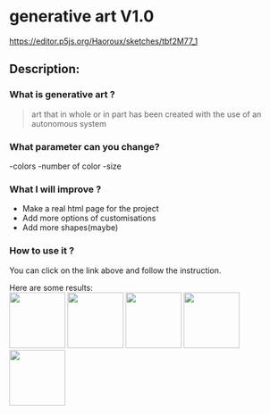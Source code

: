 # generative art V1.0
https://editor.p5js.org/Haoroux/sketches/tbf2M77_1
## Description:
### What is generative art ?
>art that in whole or in part has been created with the use of an autonomous system
### What parameter can you change?
-colors
-number of color
-size

### What I will improve ?
- Make a real html page for the project
- Add more options of customisations
- Add more shapes(maybe)

### How to use it ?
You can click on the link above and follow the instruction.

Here are some results:  
<img src="https://github.com/Haoroux/generatif-art/assets/52127278/44245b22-ff54-4b1d-abbf-c70482321cf8" width="100" height="100" />
<img src="https://github.com/Haoroux/generative-art/assets/52127278/7881c31f-72ef-41c2-a200-08115db4c508" width="100" height="100" />
<img src="https://github.com/Haoroux/generative-art/assets/52127278/44125147-426e-4348-8861-be11ac8f580a" width="100" height="100" />
<img src="https://github.com/Haoroux/generative-art/assets/52127278/87c75a79-f0e4-40c5-a9ae-e127ad2bac6c" width="100" height="100" />
<img src="https://github.com/Haoroux/generative-art/assets/52127278/116d8ea4-3733-4954-b0e1-419eedc6b84e" width="100" height="100" />
